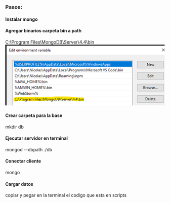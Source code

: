 ### Pasos:
#### Instalar mongo
#### Agregar binarios carpeta bin a path
C:\Program Files\MongoDB\Server\4.4\bin
![img](./path.png)
#### Crear carpeta para la base
mkdir db
#### Ejecutar servidor en terminal
mongod --dbpath ./db
#### Conectar cliente
mongo
#### Cargar datos
copiar y pegar en la terminal el codigo que esta en scripts
